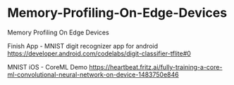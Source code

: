 # Memory-Profiling-On-Edge-Devices
Memory Profiling On Edge Devices


Finish App - MNIST digit recognizer app for android
https://developer.android.com/codelabs/digit-classifier-tflite#0


MNIST iOS - CoreML Demo
https://heartbeat.fritz.ai/fully-training-a-core-ml-convolutional-neural-network-on-device-1483750e846 
